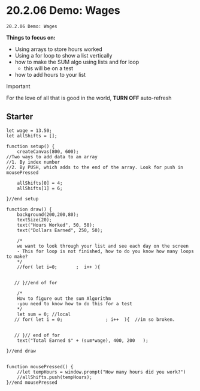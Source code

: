# 20.2.06 Demo: Wages
```
20.2.06 Demo: Wages
```
**Things to focus on:**
* Using arrays to store hours worked
* Using a for loop to show a list vertically
* how to make the SUM algo using lists and for loop
    * this will be on a test
* how to add hours to your list    


> [!IMPORTANT]
>For the love of all that is good in the world, **TURN OFF** auto-refresh


## Starter
```JS
let wage = 13.50;
let allShifts = [];

function setup() {
	createCanvas(800, 600);
//Two ways to add data to an array 
//1. By index number
//2. By PUSH, which adds to the end of the array. Look for push in mousePressed

    allShifts[0] = 4;
    allShifts[1] = 6;

}//end setup

function draw() {
    background(200,200,80);
    textSize(20);
    text("Hours Worked", 50, 50);
    text("Dollars Earned", 250, 50);
    
    /* 
    we want to look through your list and see each day on the screen
    - This for loop is not finished, how to do you know how many loops to make?
    */
    //for( let i=0;       ;  i++ ){


   // }//end of for
  
    /*
    How to figure out the sum Algorithm 
    -you need to know how to do this for a test
    */
    let sum = 0; //local
   // for( let i = 0;                ; i++  ){  //im so broken. 


   // }// end of for
    text("Total Earned $" + (sum*wage), 400, 200   );
   
}//end draw


function mousePressed() {
    //let tempHours = window.prompt("How many hours did you work?") 
    //allShifts.push(tempHours);
}//end mousePressed
```
